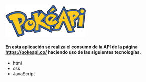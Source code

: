 ![PokeApi](https://raw.githubusercontent.com/PokeAPI/media/master/logo/pokeapi_256.png)

#### En esta aplicación se realiza el consumo de la API de la página https://pokeapi.co/ haciendo uso de las siguientes tecnologías.

* html
* css
* JavaScript 